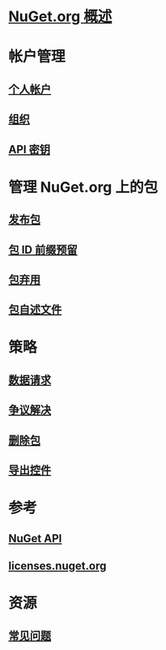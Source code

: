 # [NuGet.org 概述](overview-nuget-org.md)
# 帐户管理
## [个人帐户](individual-accounts.md)
## [组织](organizations-on-nuget-org.md)
## [API 密钥](scoped-api-keys.md)
# 管理 NuGet.org 上的包
## [发布包](publish-a-package.md)
## [包 ID 前缀预留](id-prefix-reservation.md)
## [包弃用](deprecate-packages.md)
## [包自述文件](package-readme-on-nuget-org.md)
# 策略
## [数据请求](policies/Data-requests.md)
## [争议解决](policies/dispute-resolution.md)
## [删除包](policies/deleting-packages.md)
## [导出控件](policies/export-control.md)
# 参考
## [NuGet API](../api/overview.md)
## [licenses.nuget.org](licenses.nuget.org.md)
# 资源
## [常见问题](nuget-org-faq.yml)
